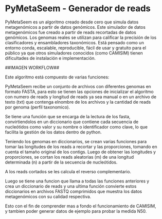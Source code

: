 # PyMetaSeem - Generador de reads
PyMetaSeem es un algoritmo creado desde cero que simula datos metagenómicos a partir de datos genómicos. Este simulador de datos metagenómicos fue creado a partir de reads recortadas de datos genómicos. Los genomas reales se utilizan para calificar la precisión de los clasificadores y ensambladores taxonómicos. Está pensado como un entorno conda, escalable, reproducible, fácil de usar y gratuito para el público ya que otros simuladores conocidos (como CAMISIM) tienen dificultades de instalación e implementación.


##IMAGEN WORKFLOW##

Este algoritmo está compuesto de varias funciones:

PyMetaSeem recibe un conjunto de archivos con diferentes genomas en formato FASTA, para esto se tienen las opciones de inicializar el algoritmo con numero de reads y longitud de reads ya sea manual o en un archivo de texto (txt) que contenga elnombre de los archivos y la cantidad de reads por genoma (perfil taxonomico).

Se tiene una función que se encarga de la lectura de los fasta, convirtiendolos en un diccionario que contiene cada secuencia de nucleótidos como valor y su nombre o identificador como clave, lo que facilita la gestión de los datos dentro de python. 

Teniendo los genomas en diccionarios, se crean varias funciones para tomar las longitudes de los reads a recortar y las proporciones,  tomando en cuenta el tamaño original de los contigs. Luego de obtener las longitudes y proporciones, se cortan los reads aleatorias (m) de una longitud determinada (n) a partir de la secuencia de nucleótidos.

A los reads cortados se les calcula el reverso complementario. 

Luego se tiene una funcion que llama a todas las funciones anteriores y crea un diccionario de reads y una ultima función convierte estos diccionarios en archivos FASTQ comprimidos que muestra los datos metagenómicos con su calidad respectiva.



Esto con el fin de comprender mas a fondo el funcionamiento de CAMISIM, y tambien poder generar datos de ejemplo para probar la medida N50.

